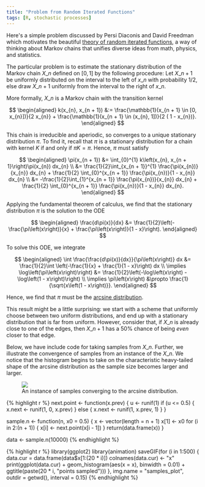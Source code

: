 ```yaml
---
title: "Problem from Random Iterated Functions"
tags: [R, stochastic processes]
---
```

Here's a simple problem discussed by Persi Diaconis and David Freedman which motivates the beautiful [theory of random iterated functions](http://www.stat.berkeley.edu/~census/511.pdf), a way of thinking about Markov chains that unifies diverse ideas from math, physics, and statistics.

The particular problem is to estimate the stationary distribution of the Markov chain $X\_{n}$ defined on $[0, 1]$ by the following procedure: Let $X\_{n + 1}$ be uniformly distributed on the interval to the left of $x\_{n}$ with probability $1/2$, else draw $X\_{n + 1}$ uniformly from the interval to the right of $x\_{n}$.

More formally, $X\_{n}$ is a Markov chain with the transition kernel

$$
\begin{aligned}
k(x_{n}, x_{n + 1}) &:= \frac{\mathbb{1}(x_{n + 1} \in [0, x_{n}])}{2 x_{n}} + \frac{\mathbb{1}(x_{n + 1} \in (x_{n}, 1])}{2 ( 1 - x_{n})}.
\end{aligned}
$$

This chain is irreducible and aperiodic, so converges to a unique stationary distribution $\pi$. To find it, recall that $\pi$ is a stationary distribution for a chain with kernel $K$ if and only if $\pi K = \pi$. Hence, $\pi$ must satisfy

$$
\begin{aligned}
\pi(x_{n + 1}) &= \int_{0}^{1} k\left(x_{n}, x_{n + 1}\right)\pi(x_{n}) dx_{n} \\
&= \frac{1}{2}\int_{x_{n + 1}}^{1} \frac{\pi(x_{n})}{x_{n}} dx_{n} + \frac{1}{2} \int_{0}^{x_{n + 1}} \frac{\pi(x_{n})}{1 - x_{n}} dx_{n} \\
&= -\frac{1}{2}\int_{1}^{x_{n + 1}} \frac{\pi(x_{n})}{x_{n}} dx_{n} + \frac{1}{2} \int_{0}^{x_{n + 1}} \frac{\pi(x_{n})}{1 - x_{n}} dx_{n}.
\end{aligned}
$$

Applying the fundamental theorem of calculus, we find that the stationary distribution $\pi$ is the solution to the ODE

$$
\begin{aligned}
\frac{d\pi(x)}{dx} &= \frac{1}{2}\left(-\frac{\pi\left(x\right)}{x} + \frac{\pi\left(x\right)}{1 - x}\right).
\end{aligned}
$$

To solve this ODE, we integrate

$$
\begin{aligned}
\int \frac{\frac{d\pi(x)}{dx}}{\pi\left(x\right)} dx &= \frac{1}{2}\int \left(-\frac{1}{x} + \frac{1}{1 - x}\right) dx \\
\implies \log\left(\pi\left(x\right)\right) &= \frac{1}{2}\left(-\log\left(x\right) - \log\left(1 - x\right)\right) \\
\implies \pi\left(x\right) &\propto \frac{1}{\sqrt{x\left(1 - x\right)}}.
\end{aligned}
$$

Hence, we find that $\pi$ must be the [arcsine distribution](http://en.wikipedia.org/wiki/Arcsine_distribution).

This result might be a little surprising: we start with a scheme that uniformly choose between two uniform distributions, and end up with a stationary distribution that is far from uniform. However, consider that, if $X\_{n}$ is already close to one of the edges, then $X\_{n + 1}$ has a 50% chance of being *even* closer to that edge.

Below, we have include code for taking samples from $X\_{n}$. Further, we illustrate the convergence of samples from an instance of the $X\_{n}$. We notice that the histogram begins to take on the characteristic heavy-tailed shape of the arcsine distribution as the sample size becomes larger and larger.

<figure>
        <img src="{{ site.url }}/images/RIF_convergence.gif">
        <figcaption>An instance of samples converging to the arcsine distribution.</figcaption>
</figure>

{% highlight r %}
next.point <- function(x.prev) {
    u <- runif(1)
    if (u <= 0.5) {
        x.next <- runif(1, 0, x.prev)
    } else {
        x.next <- runif(1, x.prev, 1)
    }
}

sample.n <- function(n, x0 = 0.5) {
    x <- vector(length = n + 1)
    x[1] <- x0
    for (i in 2:(n + 1)) {
        x[i] <- next.point(x[i - 1])
    }
    return(data.frame(x))
}

data <- sample.n(10000)
{% endhighlight %}

{% highlight r %}
library(ggplot2)
library(animation)
saveGIF(for (i in 1:500) {
    data.cur = data.frame(data$x[1:(20 * i)])
    colnames(data.cur) <- "x"
    print(ggplot(data.cur) +
        geom_histogram(aes(x = x), binwidth = 0.01) +
        ggtitle(paste(20 * i, "points sampled")))
}, img.name = "samples_plot", outdir = getwd(), interval = 0.15)
{% endhighlight %}
